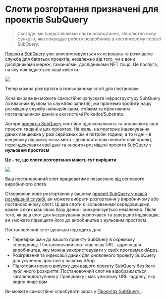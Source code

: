 # Слоти розгортання призначені для проектів SubQuery

> Сьогодні ми представляємо слоти розгортання, абсолютно нову функцію, яка покращує роботу розробників в хостинговому сервісі SubQuery.

[Проекти SubQuery](https://project.subquery.network/) уже використовуються як керована та розміщена служба для багатьох проектів, незалежно від того, чи є вони дослідниками мереж, гаманцями, дослідниками NFT тощо. Це послуга, на яку покладаються наші клієнти.

![](https://miro.medium.com/max/1400/0*PugDgh6weZspRIO2)

Тепер можна розгортати в ізольованому слоті для постановки

Хоча ви завжди можете самостійно запускати інфраструктуру SubQuery (із власним вузлом та службою запитів), ми прагнемо зробити нашу розміщену службу найнадійнішим, стійким та ефективним постачальником даних в екосистемі Polkadot/Substrate.

Автори [проектів SubQuery](https://project.subquery.network/) постійно вдосконалюють та оновлюють свої проекти та дані в цих проектах. На жаль, на повторне індексування даних ланцюжка у разі серйозних змін потрібні години, а то й дні - в кінцевому підсумку наша мета - дозволити вам оновити свій проект, переіндексувати свої дані та оновити розміщені проекти SubQuery з **нульовим простоєм**

**Це - те, що слоти розгортання мають тут вирішити**

![](https://miro.medium.com/max/1400/0*vQ33aqhn1eVllo5t)

Ваш постановочний слот працюватиме незалежно від основного виробничого слота

Створюючи нове розгортання у вашому [проекті SubQuery у нашій розміщеній службі](https://project.subquery.network/), ви можете вибрати розгортання у виробничому або постановочному слоті. Ці два слоти є ізольованими середовищами, кожен з яких має свою базу даних і синхронізується незалежно. Після того, як ваш слот для інсценування розпочався та завершив індексацію, ви зможете підвищити його до виробництва з нульовим простоєм.

Постановочний слот ідеально підходить для:

-   Перевірки змін до вашого проекту SubQuery в окремому середовищі. Постановочний слот має іншу URL -адресу для виробництва, яку можна використовувати у своїх програмах dApps.
-   Розігрівання та індексації даних для оновленого проекту SubQuery для усунення простоїв у вашому dApp
-   Підготовки нового випуску для вашого проекту SubQuery без його публічного розкриття. Постановочний слот не відображається загальнодоступним у Провіднику і має унікальну URL -адресу, яку видно лише вам.

Ви можете самостійно спробувати зараз у [Проєктах SubQuery ](https://project.subquery.network/).